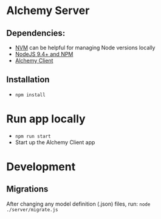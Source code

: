 # Alchemy Server

## Dependencies:
* [NVM](https://github.com/creationix/nvm#installation) can be helpful for managing Node versions locally
* [NodeJS 9.4+ and NPM](https://github.com/creationix/nvm#usage)
* [Alchemy Client](https://github.com/daostack/alchemy)

## Installation
* `npm install`

# Run app locally

* `npm run start`
* Start up the Alchemy Client app

# Development

## Migrations

After changing any model definition (.json) files, run: `node ./server/migrate.js`
